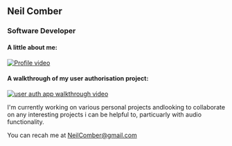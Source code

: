 ## Neil Comber



### Software Developer  


#### A little about me: 

[![Profile video](https://i.imgur.com/SPR7kIlm.png)](https://youtu.be/k9N7xA1inLY)  


#### A walkthrough of my user authorisation project:

[![user auth app walkthrough video](https://i.imgur.com/IGzHM9Fm.png)](https://youtu.be/b-tXme2QObs)  




I'm currently working on various personal projects andlooking to collaborate on any interesting projects i can be helpful to, particuarly with audio functionality.

You can recah me at NeilComber@gmail.com
 
<!--
**neilcomber/neilcomber** is a ✨ _special_ ✨ repository because its `README.md` (this file) appears on your GitHub profile.

Here are some ideas to get you started:




- 🤔 I’m looking for help with ...
- 💬 Ask me about ...

- 😄 Pronouns: ...
- ⚡ Fun fact: ...
-->

